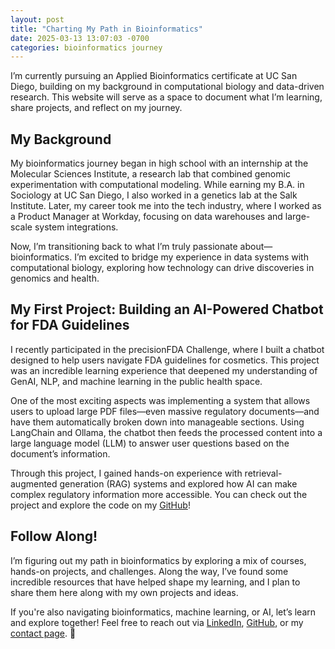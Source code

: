 ```yaml
---
layout: post
title: "Charting My Path in Bioinformatics"
date: 2025-03-13 13:07:03 -0700
categories: bioinformatics journey
---
```


I’m currently pursuing an Applied Bioinformatics certificate at UC San Diego, building on my background in computational biology and data-driven research. This website will serve as a space to document what I’m learning, share projects, and reflect on my journey.

## My Background

My bioinformatics journey began in high school with an internship at the Molecular Sciences Institute, a research lab that combined genomic experimentation with computational modeling. While earning my B.A. in Sociology at UC San Diego, I also worked in a genetics lab at the Salk Institute. Later, my career took me into the tech industry, where I worked as a Product Manager at Workday, focusing on data warehouses and large-scale system integrations.

Now, I’m transitioning back to what I’m truly passionate about—bioinformatics. I’m excited to bridge my experience in data systems with computational biology, exploring how technology can drive discoveries in genomics and health.

## My First Project: Building an AI-Powered Chatbot for FDA Guidelines

I recently participated in the precisionFDA Challenge, where I built a chatbot designed to help users navigate FDA guidelines for cosmetics. This project was an incredible learning experience that deepened my understanding of GenAI, NLP, and machine learning in the public health space.

One of the most exciting aspects was implementing a system that allows users to upload large PDF files—even massive regulatory documents—and have them automatically broken down into manageable sections. Using LangChain and Ollama, the chatbot then feeds the processed content into a large language model (LLM) to answer user questions based on the document’s information.

Through this project, I gained hands-on experience with retrieval-augmented generation (RAG) systems and explored how AI can make complex regulatory information more accessible. You can check out the project and explore the code on my [GitHub](https://github.com/yuummmer/cosmetic-advisor-chatbot.git)!

## Follow Along!

I’m figuring out my path in bioinformatics by exploring a mix of courses, hands-on projects, and challenges. Along the way, I’ve found some incredible resources that have helped shape my learning, and I plan to share them here along with my own projects and ideas.

If you're also navigating bioinformatics, machine learning, or AI, let’s learn and explore together! Feel free to reach out via [LinkedIn](https://www.linkedin.com/in/jenniferslotnick/), [GitHub](https://github.com/yuummmer), or my [contact page](/contact/). 🚀
